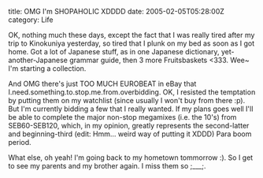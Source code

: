 title: OMG I'm SHOPAHOLIC XDDDD
date: 2005-02-05T05:28:00Z
category: Life

OK, nothing much these days, except the fact that I was really tired after my trip to Kinokuniya yesterday, so tired that I plunk on my bed as soon as I got home. Got a lot of Japanese stuff, as in one Japanese dictionary, yet-another-Japanese grammar guide, then 3 more Fruitsbaskets <333. Wee~ I'm starting a collection.

And OMG there's just TOO MUCH EUROBEAT in eBay that I.need.something.to.stop.me.from.overbidding. OK, I resisted the temptation by putting them on my watchlist (since usually I won't buy from there :p). But I'm currently bidding a few that I really wanted. If my plans goes well I'll be able to complete the major non-stop megamixes (i.e. the 10's) from SEB60-SEB120, which, in my opinion, greatly represents the second-latter and beginning-third (edit: Hmm… weird way of putting it XDDD) Para boom period.

What else, oh yeah! I'm going back to my hometown tommorrow :). So I get to see my parents and my brother again. I miss them so ;___;.
